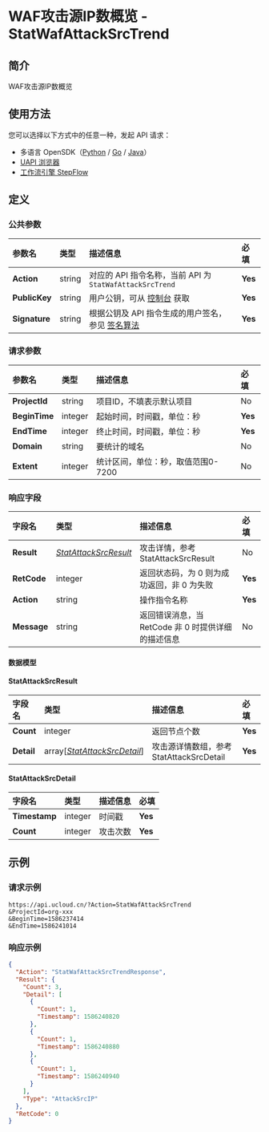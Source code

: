 # WAF攻击源IP数概览 - StatWafAttackSrcTrend

## 简介

WAF攻击源IP数概览





## 使用方法

您可以选择以下方式中的任意一种，发起 API 请求：
- 多语言 OpenSDK（[Python](https://github.com/ucloud/ucloud-sdk-python3) / [Go](https://github.com/ucloud/ucloud-sdk-go) / [Java](https://github.com/ucloud/ucloud-sdk-java)）
- [UAPI 浏览器](https://console.ucloud.cn/uapi/detail?id=StatWafAttackSrcTrend)
- [工作流引擎 StepFlow](https://console.ucloud.cn/stepflow/manage/)

## 定义

### 公共参数

| 参数名 | 类型 | 描述信息 | 必填 |
|:---|:---|:---|:---|
| **Action**     | string  | 对应的 API 指令名称，当前 API 为 `StatWafAttackSrcTrend`                        | **Yes** |
| **PublicKey**  | string  | 用户公钥，可从 [控制台](https://console.ucloud.cn/uapi/apikey) 获取                                             | **Yes** |
| **Signature**  | string  | 根据公钥及 API 指令生成的用户签名，参见 [签名算法](api/summary/signature.md)  | **Yes** |

### 请求参数

| 参数名 | 类型 | 描述信息 | 必填 |
|:---|:---|:---|:---|
| **ProjectId** | string | 项目ID，不填表示默认项目 |No|
| **BeginTime** | integer | 起始时间，时间戳，单位：秒 |**Yes**|
| **EndTime** | integer | 终止时间，时间戳，单位：秒 |**Yes**|
| **Domain** | string | 要统计的域名 |No|
| **Extent** | integer | 统计区间，单位：秒，取值范围0-7200 |No|

### 响应字段

| 字段名 | 类型 | 描述信息 | 必填 |
|:---|:---|:---|:---|
| **Result** | [*StatAttackSrcResult*](#StatAttackSrcResult) | 攻击详情，参考StatAttackSrcResult |No|
| **RetCode** | integer | 返回状态码，为 0 则为成功返回，非 0 为失败 |**Yes**|
| **Action** | string | 操作指令名称 |**Yes**|
| **Message** | string | 返回错误消息，当 RetCode 非 0 时提供详细的描述信息 |No|

#### 数据模型


#### StatAttackSrcResult

| 字段名 | 类型 | 描述信息 | 必填 |
|:---|:---|:---|:---|
| **Count** | integer | 返回节点个数 |**Yes**|
| **Detail** | array[[*StatAttackSrcDetail*](#StatAttackSrcDetail)] | 攻击源详情数组，参考StatAttackSrcDetail |**Yes**|

#### StatAttackSrcDetail

| 字段名 | 类型 | 描述信息 | 必填 |
|:---|:---|:---|:---|
| **Timestamp** | integer | 时间戳 |**Yes**|
| **Count** | integer | 攻击次数 |**Yes**|

## 示例

### 请求示例
    
```
https://api.ucloud.cn/?Action=StatWafAttackSrcTrend
&ProjectId=org-xxx
&BeginTime=1586237414
&EndTime=1586241014
```

### 响应示例
    
```json
{
  "Action": "StatWafAttackSrcTrendResponse",
  "Result": {
    "Count": 3,
    "Detail": [
      {
        "Count": 1,
        "Timestamp": 1586240820
      },
      {
        "Count": 1,
        "Timestamp": 1586240880
      },
      {
        "Count": 1,
        "Timestamp": 1586240940
      }
    ],
    "Type": "AttackSrcIP"
  },
  "RetCode": 0
}
```




